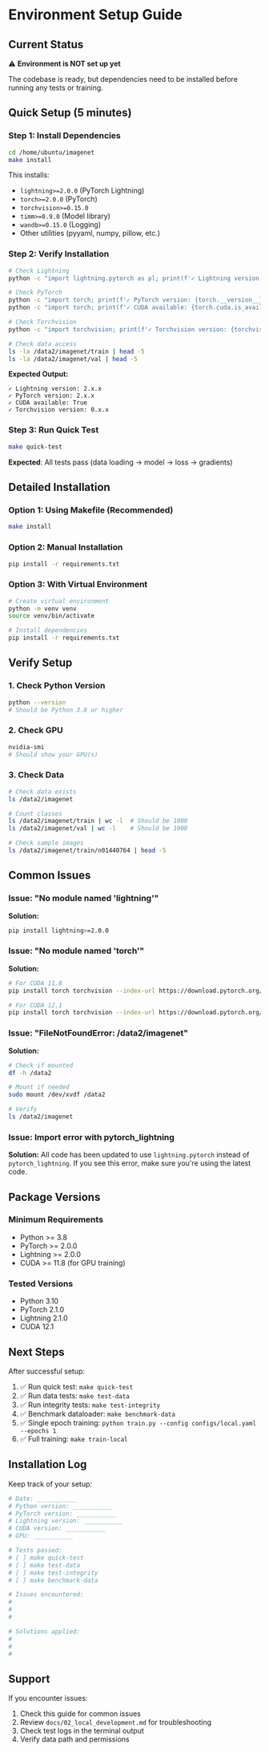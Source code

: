 # Environment Setup Guide

## Current Status
⚠️ **Environment is NOT set up yet**

The codebase is ready, but dependencies need to be installed before running any tests or training.

## Quick Setup (5 minutes)

### Step 1: Install Dependencies
```bash
cd /home/ubuntu/imagenet
make install
```

This installs:
- `lightning>=2.0.0` (PyTorch Lightning)
- `torch>=2.0.0` (PyTorch)
- `torchvision>=0.15.0`
- `timm>=0.9.0` (Model library)
- `wandb>=0.15.0` (Logging)
- Other utilities (pyyaml, numpy, pillow, etc.)

### Step 2: Verify Installation
```bash
# Check Lightning
python -c "import lightning.pytorch as pl; print(f'✓ Lightning version: {pl.__version__}')"

# Check PyTorch
python -c "import torch; print(f'✓ PyTorch version: {torch.__version__}')"
python -c "import torch; print(f'✓ CUDA available: {torch.cuda.is_available()}')"

# Check Torchvision
python -c "import torchvision; print(f'✓ Torchvision version: {torchvision.__version__}')"

# Check data access
ls -la /data2/imagenet/train | head -5
ls -la /data2/imagenet/val | head -5
```

**Expected Output:**
```
✓ Lightning version: 2.x.x
✓ PyTorch version: 2.x.x
✓ CUDA available: True
✓ Torchvision version: 0.x.x
```

### Step 3: Run Quick Test
```bash
make quick-test
```

**Expected**: All tests pass (data loading → model → loss → gradients)

## Detailed Installation

### Option 1: Using Makefile (Recommended)
```bash
make install
```

### Option 2: Manual Installation
```bash
pip install -r requirements.txt
```

### Option 3: With Virtual Environment
```bash
# Create virtual environment
python -m venv venv
source venv/bin/activate

# Install dependencies
pip install -r requirements.txt
```

## Verify Setup

### 1. Check Python Version
```bash
python --version
# Should be Python 3.8 or higher
```

### 2. Check GPU
```bash
nvidia-smi
# Should show your GPU(s)
```

### 3. Check Data
```bash
# Check data exists
ls /data2/imagenet

# Count classes
ls /data2/imagenet/train | wc -l  # Should be 1000
ls /data2/imagenet/val | wc -l    # Should be 1000

# Check sample images
ls /data2/imagenet/train/n01440764 | head -5
```

## Common Issues

### Issue: "No module named 'lightning'"
**Solution:**
```bash
pip install lightning>=2.0.0
```

### Issue: "No module named 'torch'"
**Solution:**
```bash
# For CUDA 11.8
pip install torch torchvision --index-url https://download.pytorch.org/whl/cu118

# For CUDA 12.1
pip install torch torchvision --index-url https://download.pytorch.org/whl/cu121
```

### Issue: "FileNotFoundError: /data2/imagenet"
**Solution:**
```bash
# Check if mounted
df -h /data2

# Mount if needed
sudo mount /dev/xvdf /data2

# Verify
ls /data2/imagenet
```

### Issue: Import error with pytorch_lightning
**Solution:**
All code has been updated to use `lightning.pytorch` instead of `pytorch_lightning`.
If you see this error, make sure you're using the latest code.

## Package Versions

### Minimum Requirements
- Python >= 3.8
- PyTorch >= 2.0.0
- Lightning >= 2.0.0
- CUDA >= 11.8 (for GPU training)

### Tested Versions
- Python 3.10
- PyTorch 2.1.0
- Lightning 2.1.0
- CUDA 12.1

## Next Steps

After successful setup:

1. ✅ Run quick test: `make quick-test`
2. ✅ Run data tests: `make test-data`
3. ✅ Run integrity tests: `make test-integrity`
4. ✅ Benchmark dataloader: `make benchmark-data`
5. ✅ Single epoch training: `python train.py --config configs/local.yaml --epochs 1`
6. ✅ Full training: `make train-local`

## Installation Log

Keep track of your setup:

```bash
# Date: ___________
# Python version: ___________
# PyTorch version: ___________
# Lightning version: ___________
# CUDA version: ___________
# GPU: ___________

# Tests passed:
# [ ] make quick-test
# [ ] make test-data
# [ ] make test-integrity
# [ ] make benchmark-data

# Issues encountered:
# 
# 
# 

# Solutions applied:
# 
# 
# 
```

## Support

If you encounter issues:
1. Check this guide for common issues
2. Review `docs/02_local_development.md` for troubleshooting
3. Check test logs in the terminal output
4. Verify data path and permissions
